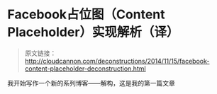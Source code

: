 # Facebook占位图（Content Placeholder）实现解析（译）

> 原文链接：http://cloudcannon.com/deconstructions/2014/11/15/facebook-content-placeholder-deconstruction.html

我开始写作一个新的系列博客——解构，这是我的第一篇文章



